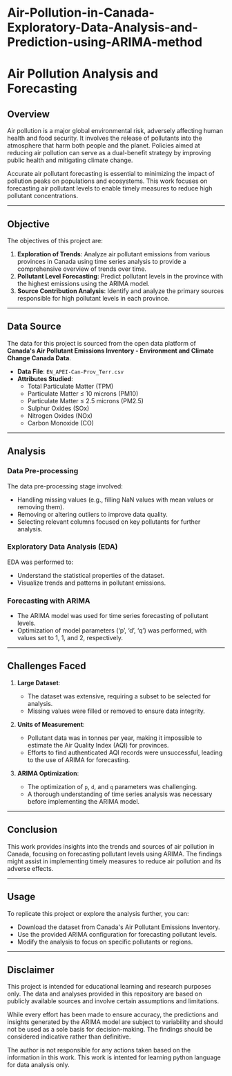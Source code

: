 # Air-Pollution-in-Canada-Exploratory-Data-Analysis-and-Prediction-using-ARIMA-method

# Air Pollution Analysis and Forecasting

## Overview
Air pollution is a major global environmental risk, adversely affecting human health and food security. It involves the release of pollutants into the atmosphere that harm both people and the planet. Policies aimed at reducing air pollution can serve as a dual-benefit strategy by improving public health and mitigating climate change.

Accurate air pollutant forecasting is essential to minimizing the impact of pollution peaks on populations and ecosystems. This work focuses on forecasting air pollutant levels to enable timely measures to reduce high pollutant concentrations.

---

## Objective
The objectives of this project are:

1. **Exploration of Trends**: Analyze air pollutant emissions from various provinces in Canada using time series analysis to provide a comprehensive overview of trends over time.
2. **Pollutant Level Forecasting**: Predict pollutant levels in the province with the highest emissions using the ARIMA model.
3. **Source Contribution Analysis**: Identify and analyze the primary sources responsible for high pollutant levels in each province.

---

## Data Source

The data for this project is sourced from the open data platform of **Canada's Air Pollutant Emissions Inventory - Environment and Climate Change Canada Data**.

- **Data File**: `EN_APEI-Can-Prov_Terr.csv`
- **Attributes Studied**:
  - Total Particulate Matter (TPM)
  - Particulate Matter ≤ 10 microns (PM10)
  - Particulate Matter ≤ 2.5 microns (PM2.5)
  - Sulphur Oxides (SOx)
  - Nitrogen Oxides (NOx)
  - Carbon Monoxide (CO)

---

## Analysis

### Data Pre-processing
The data pre-processing stage involved:
- Handling missing values (e.g., filling NaN values with mean values or removing them).
- Removing or altering outliers to improve data quality.
- Selecting relevant columns focused on key pollutants for further analysis.

### Exploratory Data Analysis (EDA)
EDA was performed to:
- Understand the statistical properties of the dataset.
- Visualize trends and patterns in pollutant emissions.

### Forecasting with ARIMA
- The ARIMA model was used for time series forecasting of pollutant levels.
- Optimization of model parameters (‘p’, ‘d’, ‘q’) was performed, with values set to 1, 1, and 2, respectively.

---

## Challenges Faced

1. **Large Dataset**:
   - The dataset was extensive, requiring a subset to be selected for analysis.
   - Missing values were filled or removed to ensure data integrity.

2. **Units of Measurement**:
   - Pollutant data was in tonnes per year, making it impossible to estimate the Air Quality Index (AQI) for provinces.
   - Efforts to find authenticated AQI records were unsuccessful, leading to the use of ARIMA for forecasting.

3. **ARIMA Optimization**:
   - The optimization of `p`, `d`, and `q` parameters was challenging.
   - A thorough understanding of time series analysis was necessary before implementing the ARIMA model.

---

## Conclusion
This work provides insights into the trends and sources of air pollution in Canada, focusing on forecasting pollutant levels using ARIMA. The findings might assist in implementing timely measures to reduce air pollution and its adverse effects.

---

## Usage
To replicate this project or explore the analysis further, you can:
- Download the dataset from Canada's Air Pollutant Emissions Inventory.
- Use the provided ARIMA configuration for forecasting pollutant levels.
- Modify the analysis to focus on specific pollutants or regions.

---

## Disclaimer
This project is intended for educational learning and research purposes only. The data and analyses provided in this repository are based on publicly available sources and involve certain assumptions and limitations. 

While every effort has been made to ensure accuracy, the predictions and insights generated by the ARIMA model are subject to variability and should not be used as a sole basis for decision-making. The findings should be considered indicative rather than definitive.

The author is not responsible for any actions taken based on the information in this work. This work is intented for learning python language for data analysis only. 
